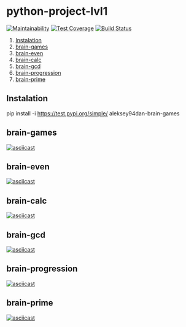 # python-project-lvl1
[![Maintainability](https://api.codeclimate.com/v1/badges/92de00b7b58105008b41/maintainability)](https://codeclimate.com/github/Aleksey94Dan/python-project-lvl1/maintainability)
[![Test Coverage](https://api.codeclimate.com/v1/badges/a99a88d28ad37a79dbf6/test_coverage)](https://codeclimate.com/github/codeclimate/codeclimate/test_coverage)
[![Build Status](https://travis-ci.com/Aleksey94Dan/python-project-lvl1.svg?branch=master)](https://travis-ci.com/Aleksey94Dan/python-project-lvl1)

1. [Instalation](#Instalation)
1. [brain-games](#brain-games)
2. [brain-even](#brain-even)
3. [brain-calc](#brain-calc)
4. [brain-gcd](#brain-gcd)
5. [brain-progression](#brain-progression)
6. [brain-prime](#brain-prime)

## Instalation
pip install -i https://test.pypi.org/simple/ aleksey94dan-brain-games

## brain-games
[![asciicast](https://asciinema.org/a/CY74ZpTws7wEiHLJeMtT8b9tx.svg)](https://asciinema.org/a/CY74ZpTws7wEiHLJeMtT8b9tx)

## brain-even
[![asciicast](https://asciinema.org/a/BR4Y1jbbFFSxiaYs5GnV8nPD1.svg)](https://asciinema.org/a/BR4Y1jbbFFSxiaYs5GnV8nPD1)

## brain-calc
[![asciicast](https://asciinema.org/a/ty3PaPUF3r0kuRnU9sOh8EAlH.svg)](https://asciinema.org/a/ty3PaPUF3r0kuRnU9sOh8EAlH)

## brain-gcd
[![asciicast](https://asciinema.org/a/UoAZDZNB78agQGtaapgXs0vHb.svg)](https://asciinema.org/a/UoAZDZNB78agQGtaapgXs0vHb)

## brain-progression
[![asciicast](https://asciinema.org/a/6lCGqxlvSm92CV4Fe8YiVprHZ.svg)](https://asciinema.org/a/6lCGqxlvSm92CV4Fe8YiVprHZ)

## brain-prime
[![asciicast](https://asciinema.org/a/Waqoux7V3MC3Bo1WQogWDEucg.svg)](https://asciinema.org/a/Waqoux7V3MC3Bo1WQogWDEucg)